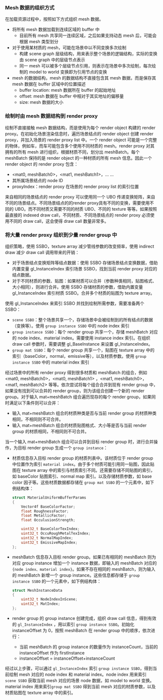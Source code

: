 ### Mesh 数据的组织方式

在加载资源过程中，按照如下方式组织 mesh 数据。

- 将所有 mesh 数据加载到连续区域的 buffer 中
  - 目前所有 mesh 共享同一连续区域，之后如果支持动态 mesh 后，可能会根据 mesh 类型划分
- 对于使用某材质的 mesh，可能在场景中以不同变换多次绘制
  - 构建 scene graph 层级结构，用来表示整个场景的逻辑结构，实际的变换由 scene graph 中的层级节点表示
  - 同一 mesh 可以被多个层级节点引用，则表示在场景中多次绘制，每次绘制的 model to world 变换即为引用节点的变换
- mesh 的数据结构，mesh 的数据结构不直接包含其 mesh 数据，而是保存其 mesh 数据在 buffer 区域中的位置描述
  - buffer location: mesh 数据所在 buffer 的起始地址
  - offset: mesh 数据在 buffer 中相对于其实地址的偏移量
  - size: mesh 数据的大小

### 绘制时由 mesh 数据结构到 render proxy

绘制不直接接触 mesh 数据结构，而是使用为每个 render object 构建的 render proxy。在初始化场景渲染信息时，遍历场景结点的 render object 创建 render proxy，并加入场景的 render proxy list 中。一个 render object 可能是一个完整的物体，例如车，而车可能包含多个使用不同材质的 mesh。render proxy 对其拥有的所有 mesh 进行组织，根据材质不同，划分出 meshBatch。每个 meshBatch 保持的是 render object 的一种材质的所有 mesh 信息。因此一个 render object 的 render proxy 包含：

- <mat0, meshBatch0>，<mat1, meshBatch1>，... ...
- 其所属场景结点的 node ID
- proxyIndex：render proxy 在场景的 render proxy list 的索引位置

来自相同的场景结点的 render proxy 可以使用同一个 UBO 传递变换矩阵，来自不同的场景结点。不同场景结点的的render proxy具有不同的变换，需要使用不同的 UBO。而不同材质又需要不同的材质 UBO、不同的 texture 等等。如果按照最直接的 indexed draw call，不同材质、不同场景结点的 render proxy 必须使用不同的 draw call，这会使得 draw call 数量非常多。

### 将大量 render proxy 组织到少量 render group 中

组织策略，使用 SSBO，texture array 减少管线参数的改变频率，使用 indirect draw 减少 draw call 调用带来的开销：

- 对于场景结点变换矩阵等结点数据：使用 SSBO 存储场景结点变换数据，借助内置变量 gl_InstanceIndex 索引场景 SSBO，找到当前 render proxy 对应的结点数据。
- 对于不同材质的参数、贴图：如果材质可以合并（参数种类相同，贴图格式、大小相同），则进行合并。使用 SSBO 存储材质的参数，借助内置变量 gl_InstanceIndex 索引材质 SSBO。合并多个材质的贴图为 texture array。

使用 gl_InstanceIndex 来索引 SSBO 并找到绘制所需参数，需要准备两个 SSBO：

- `scene SSBO`：整个场景共享一个，存储场景中会被绘制到的所有结点的数据（变换等）。使用 `group instance SSBO` 中的 node index 索引
- `group instance SSBO`：每个 render group 共享一个，存储 meshBatch 对应的 node index、material index。需要使用 instance index 索引。在组织 draw call 参数时，需要调整 gl_BaseInstance 来设置 gl_InstanceIndex。
- `group mat SSBO`：每个 render group 共享一个，贴图在 texture array 中的索引（baseColor，normal，emissive等），以及材质参数。使用 `group instance SSBO` 中的 material index 索引

经过场景中的所有 render proxy 得到很多材质和 meshBatch 的组合，例如 <mat0, meshBatch0>，<mat0, meshBatch1> ，<mat1, meshBatch0>，<mat1, meshBatch2> 等等。依次尝试将每个组合合并到现有 render group 中，如果没有找到可以合并的 render group，则为该组合创建一个新的 render group。对于输入 mat+meshBatch 组合遍历现存的每个 render group，如果同时满足以下条件则可以合并：

- 输入 mat+meshBatch 组合的材质种类是否与当前 render group 的材质种类相同，不相同则不可合并。
- 输入 mat+meshBatch 组合的材质贴图格式、大小等是否与当前 render group 的材质相同，不相同则不可合并。

当一个输入 mat+meshBatch 组合可以合并到目标 render group 时，进行合并操作，为目标 render group 生成一个 `group instance`：

- 材质信息存入目标 render group 的材质列表中。该材质位于 render group 中位置作为索引 `material index`。由于多个材质可能引用同一贴图，因此贴图在 texture array 中的索引与材质索引不同。还需要存储不同贴图的索引，如 baseColor 贴图索引、normal map 索引。以及存储材质参数，如 base color 因子等。这些材质数据都存储在 `group mat SSBO` 的一个元素中，如下例结构体：

  ```c++
  struct MaterialUniformBufferParams
  {
      Vector4f BaseColorFactor;
      float RoughnessFactor;
      float MetallicFactor;
      float OcculusionStrength;
  
      uint32_t BaseColorTexIndex;
      uint32_t OccuRoughMetalTexIndex;
      uint32_t NormalMapIndex;
      uint32_t EmissiveMapIndex;
  };
  ```

- meshBatch 信息存入目标 render group。如果已有相同的 meshBatch 则为对应 group instance 增加一个 instance 数据，即输入的 meshBatch 对应的 `{node index、material index}`。如果不存在相同的 meshBatch，则为输入的 meshBatch 新增一个 group instance。这些信息都存储于 `group instance SSBO` 的一个元素中，如下例结构体：

  ```c++
  struct MeshInstanceData
  {
      uint32_t NodeIndexInScene;
      uint32_t MatIndex;
  };
  ```

- render group 的 group instance 创建完成，组织 draw call 信息，得到有效的 `gl_InstanceIndex` ，用以索引 `group instance SSBO`。初始化 instanceOffset 为 0，按照 meshBatch 在 render group 中的顺序，依次进行：

  - 当前 meshBatch 的 group instance 的数量作为 instanceCount，当前的 instanceOffset 作为 firstInstance
  - instanceOffset = instanceOffset+instanceCount

经过以上步骤，可以通过 `gl_InstanceIndex` 索引 `group instance SSBO`，得到当前绘制 mesh 对应的 node index 和 material index。node index 用来索引 `scene SSBO` 获取当前 mesh 对应的场景 node 数据，如 model to world 变换。material index 用来索引`group mat SSBO` 得到当前 mesh 对应的材质参数，以及材质贴图在 texture array 中的索引。



